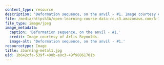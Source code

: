 ```yaml
---
content_type: resource
description: 'Deformation sequence, on the anvil - #1. Image courtesy of Arlis Reynolds.'
file: /media/https%3A/open-learning-course-data-rc.s3.amazonaws.com/6-163-strobe-project-laboratory-fall-2005/1b642cfa539f490be8c349f90861701b_zburning-metal1.jpg
file_type: image/jpeg
image_metadata:
  caption: 'Deformation sequence, on the anvil - #1.'
  credit: Image courtesy of Arlis Reynolds.
  image-alt: 'Deformation sequence, on the anvil - #1.'
resourcetype: Image
title: zburning-metal1.jpg
uid: 1b642cfa-539f-490b-e8c3-49f90861701b
---
```

